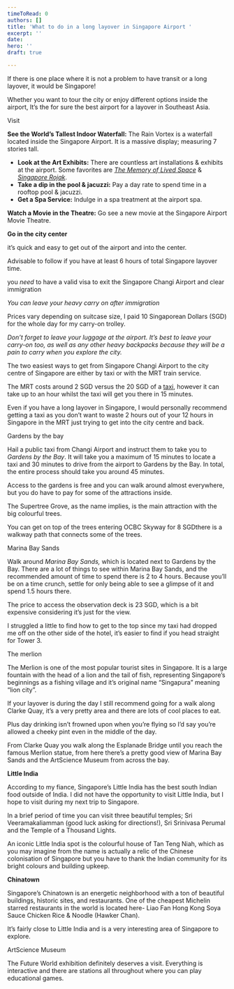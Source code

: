 ```yaml
---
timeToRead: 0
authors: []
title: 'What to do in a long layover in Singapore Airport '
excerpt: ''
date: 
hero: ''
draft: true

---
```

If there is one place where it is not a problem to have transit or a long layover, it would be Singapore! 

Whether you want to tour the city or enjoy different options inside the airport, It’s the for sure the best airport for a layover in Southeast Asia. 

Visit

**See the World’s Tallest Indoor Waterfall:** The Rain Vortex is a waterfall located inside the Singapore Airport. It is a massive display; measuring 7 stories tall.

* **Look at the Art Exhibits:** There are countless art installations & exhibits at the airport. Some favorites are [_The Memory of Lived Space_](http://www.janetlaurence.com/the-memory-of-lived-spaces/) & [_Singapore Rojak_](https://yipyc.com/blog/2018/07/19/singapore-rojak-batik/).
* **Take a dip in the pool & jacuzzi:** Pay a day rate to spend time in a rooftop pool & jacuzzi.
* **Get a Spa Service:** Indulge in a spa treatment at the airport spa.

**Watch a Movie in the Theatre:** Go see a new movie at the Singapore Airport Movie Theatre.

**Go in the city center** 

it’s quick and easy to get out of the airport and into the center.

Advisable to follow if you have at least 6 hours of total Singapore layover time.

you _need_ to have a valid visa to exit the Singapore Changi Airport and clear immigration

_You can leave your heavy carry on after immigration_

Prices vary depending on suitcase size, I paid 10 Singaporean Dollars (SGD) for the whole day for my carry-on trolley.

_Don’t forget to leave your luggage at the airport. It’s best to leave your carry-on too, as well as any other heavy backpacks because they will be a pain to carry when you explore the city._

The two easiest ways to get from Singapore Changi Airport to the city centre of Singapore are either by taxi or with the MRT train service.

The MRT costs around 2 SGD versus the 20 SGD of a [taxi](https://www.getyourguide.com/singapore-l170/singapore-changi-airport-tofrom-hotel-private-transfer-t367915/?partner_id=YK95C97&utm_medium=online_publisher&utm_source=greta%27s_travels&placement=content-top&cmp=SingaporeLayover), however it can take up to an hour whilst the taxi will get you there in 15 minutes.

Even if you have a long layover in Singapore, I would personally recommend getting a taxi as you don’t want to waste 2 hours out of your 12 hours in Singapore in the MRT just trying to get into the city centre and back.

Gardens by the bay

Hail a public taxi from Changi Airport and instruct them to take you to _Gardens by the Bay_. It will take you a maximum of 15 minutes to locate a taxi and 30 minutes to drive from the airport to Gardens by the Bay. In total, the entire process should take you around 45 minutes.

Access to the gardens is free and you can walk around almost everywhere, but you do have to pay for some of the attractions inside.

The Supertree Grove, as the name implies, is the main attraction with the big colourful trees.

You can get on top of the trees entering OCBC Skyway for 8 SGDthere is a walkway path that connects some of the trees.

Marina Bay Sands

Walk around _Marina Bay Sands,_ which is located next to Gardens by the Bay. There are a lot of things to see within Marina Bay Sands, and the recommended amount of time to spend there is 2 to 4 hours. Because you’ll be on a time crunch, settle for only being able to see a glimpse of it and spend 1.5 hours there.

The price to access the observation deck is 23 SGD, which is a bit expensive considering it’s just for the view.

I struggled a little to find how to get to the top since my taxi had dropped me off on the other side of the hotel, it’s easier to find if you head straight for Tower 3.

The merlion 

The Merlion is one of the most popular tourist sites in Singapore. It is a large fountain with the head of a lion and the tail of fish, representing Singapore’s beginnings as a fishing village and it’s original name “Singapura” meaning “lion city”.

If your layover is during the day I still recommend going for a walk along Clarke Quay, it’s a very pretty area and there are lots of cool places to eat.

Plus day drinking isn’t frowned upon when you’re flying so I’d say you’re allowed a cheeky pint even in the middle of the day.

From Clarke Quay you walk along the Esplanade Bridge until you reach the famous Merlion statue, from here there’s a pretty good view of Marina Bay Sands and the ArtScience Museum from across the bay.

  
**Little India**

According to my fiance, Singapore’s Little India has the best south Indian food outside of India. I did not have the opportunity to visit Little India, but I hope to visit during my next trip to Singapore.

In a brief period of time you can visit three beautiful temples; Sri Veeramakaliamman (good luck asking for directions!), Sri Srinivasa Perumal and the Temple of a Thousand Lights.

An iconic Little India spot is the colourful house of Tan Teng Niah, which as you may imagine from the name is actually a relic of the Chinese colonisation of Singapore but you have to thank the Indian community for its bright colours and building upkeep.

**Chinatown**

Singapore’s Chinatown is an energetic neighborhood with a ton of beautiful buildings, historic sites, and restaurants. One of the cheapest Michelin starred restaurants in the world is located here- Liao Fan Hong Kong Soya Sauce Chicken Rice & Noodle (Hawker Chan).

It’s fairly close to Little India and is a very interesting area of Singapore to explore.

ArtScience Museum

The Future World exhibition definitely deserves a visit. Everything is interactive and there are stations all throughout where you can play educational games.